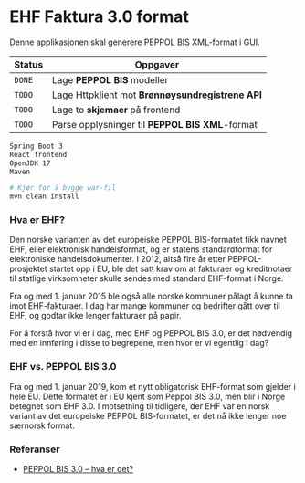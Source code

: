 # EHF Faktura 3.0 format

Denne applikasjonen skal generere PEPPOL BIS XML-format i GUI.


| Status | Oppgaver                                          |
|--------|---------------------------------------------------|
| `DONE` | Lage **PEPPOL BIS** modeller                      |
| `TODO` | Lage Httpklient mot **Brønnøysundregistrene API** |
| `TODO` | Lage to **skjemaer** på frontend                  |
| `TODO` | Parse opplysninger til **PEPPOL BIS XML**-format  |

```bash
Spring Boot 3
React frontend
OpenJDK 17
Maven
```

```bash
# Kjør for å bygge war-fil
mvn clean install
```


### Hva er EHF?

Den norske varianten av det europeiske PEPPOL BIS-formatet fikk navnet EHF, eller elektronisk handelsformat, og er statens standardformat for elektroniske handelsdokumenter. I 2012, altså fire år etter PEPPOL-prosjektet startet opp i EU, ble det satt krav om at fakturaer og kreditnotaer til statlige virksomheter skulle sendes med standard EHF-format i Norge.

Fra og med 1. januar 2015 ble også alle norske kommuner pålagt å kunne ta imot EHF-fakturaer. I dag har mange kommuner og bedrifter gått over til EHF, og godtar ikke lenger fakturaer på papir.

For å forstå hvor vi er i dag, med EHF og PEPPOL BIS 3.0, er det nødvendig med en innføring i disse to begrepene, men hvor er vi egentlig i dag?


### EHF vs. PEPPOL BIS 3.0

Fra og med 1. januar 2019, kom et nytt obligatorisk EHF-format som gjelder i hele EU. Dette formatet er i EU kjent som Peppol BIS 3.0, men blir i Norge betegnet som EHF 3.0. I motsetning til tidligere, der EHF var en norsk variant av det europeiske PEPPOL BIS-formatet, er det nå ikke lenger noe særnorsk format.

### Referanser
* [PEPPOL BIS 3.0 – hva er det?](https://blog.compello.com/no/peppol-bis-3.0-hva-er-det-1)